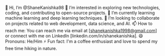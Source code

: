👋 Hi, I’m @ShaneKanishka98
👀 I’m interested in exploring new technologies, coding, and contributing to open-source projects.
🌱 I’m currently learning machine learning and deep learning techniques.
💞️ I’m looking to collaborate on projects related to web development, data science, and AI.
📫 How to reach me: You can reach me via email at [shanekanishka1998@gmail.com] or connect with me on LinkedIn [linkedin.com/in/shanekanishka].
😄 Pronouns: He/Him
⚡ Fun fact: I'm a coffee enthusiast and love to spend my free time hiking in nature.
